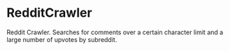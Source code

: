 # RedditCrawler
Reddit Crawler. Searches for comments over a certain character limit and a large number of upvotes by subreddit.
